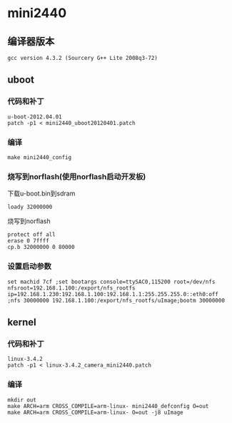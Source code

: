 # mini2440

## 编译器版本

	gcc version 4.3.2 (Sourcery G++ Lite 2008q3-72)

## uboot

### 代码和补丁

	u-boot-2012.04.01
	patch -p1 < mini2440_uboot20120401.patch

### 编译

	make mini2440_config

### 烧写到norflash(使用norflash启动开发板)

下载u-boot.bin到sdram

	loady 32000000

烧写到norflash

	protect off all
	erase 0 7ffff
	cp.b 32000000 0 80000

### 设置启动参数

	set machid 7cf ;set bootargs console=ttySAC0,115200 root=/dev/nfs nfsroot=192.168.1.100:/export/nfs_rootfs ip=192.168.1.230:192.168.1.100:192.168.1.1:255.255.255.0::eth0:off ;nfs 30000000 192.168.1.100:/export/nfs_rootfs/uImage;bootm 30000000

## kernel

### 代码和补丁

	linux-3.4.2
	patch -p1 < linux-3.4.2_camera_mini2440.patch

### 编译

	mkdir out
	make ARCH=arm CROSS_COMPILE=arm-linux- mini2440_defconfig O=out
	make ARCH=arm CROSS_COMPILE=arm-linux- O=out -j8 uImage

